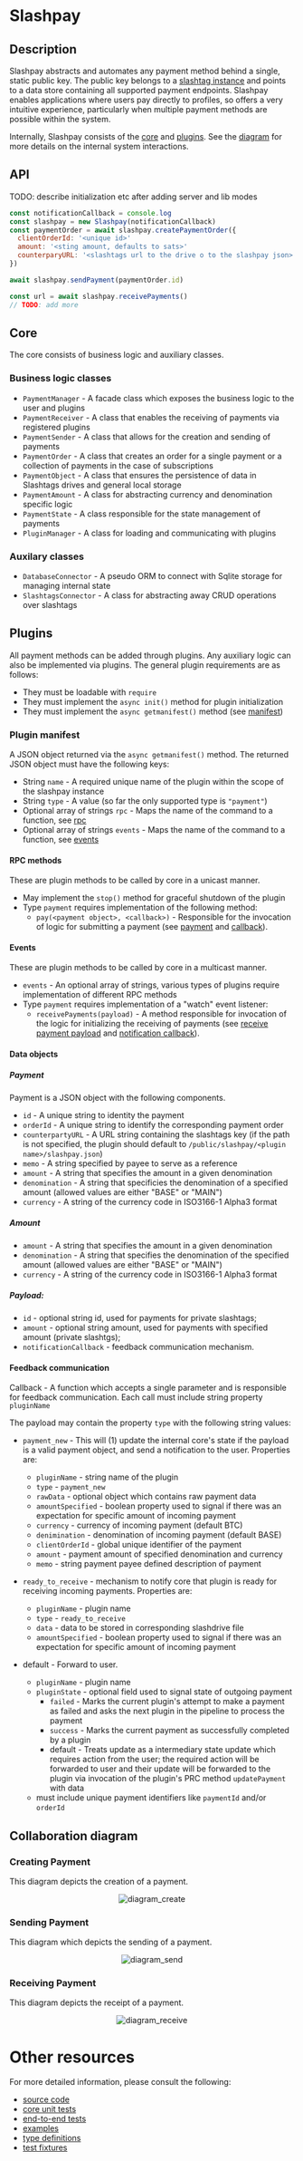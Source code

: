 # Slashpay

## Description 
Slashpay abstracts and automates any payment method behind a single, static public key. The public key belongs to a [slashtag instance](https://github.com/synonymdev/slashtags/tree/master/packages/slashtag) and points to a data store containing all supported payment endpoints. Slashpay enables applications where users pay directly to profiles, so offers a very intuitive experience, particularly when multiple payment methods are possible within the system.  

Internally, Slashpay consists of the [core](#core) and [plugins](#plugins). See the [diagram](#collaboration-diagram) for more details on the internal system interactions.

## API
TODO: describe initialization etc after adding server and lib modes

```javascript
const notificationCallback = console.log
const slashpay = new Slashpay(notificationCallback)
const paymentOrder = await slashpay.createPaymentOrder({
  clientOrderId: '<unique id>'
  amount: '<sting amount, defaults to sats>'
  counterparyURL: '<slashtags url to the drive o to the slashpay json>'
})

await slashpay.sendPayment(paymentOrder.id)

const url = await slashpay.receivePayments()
// TODO: add more
```
## Core
The core consists of business logic and auxiliary classes. 

### Business logic classes
- `PaymentManager` - A facade class which exposes the business logic to the user and plugins
- `PaymentReceiver` - A class that enables the receiving of payments via registered plugins
- `PaymentSender` - A class that allows for the creation and sending of payments
- `PaymentOrder` - A class that creates an order for a single payment or a collection of payments in the case of subscriptions
- `PaymentObject` - A class that ensures the persistence of data in Slashtags drives and general local storage
- `PaymentAmount` - A class for abstracting currency and denomination specific logic
- `PaymentState` - A class responsible for the state management of payments
- `PluginManager` - A class for loading and communicating with plugins

### Auxilary classes
- `DatabaseConnector` - A pseudo ORM to connect with Sqlite storage for managing internal state
- `SlashtagsConnector` - A class for abstracting away CRUD operations over slashtags

## Plugins
All payment methods can be added through plugins. Any auxiliary logic can also be implemented via plugins. The general plugin requirements are as follows:
- They must be loadable with `require`
- They must implement the `async init()` method for plugin initialization
- They must implement the `async getmanifest()` method (see [manifest](#plugin-manifest))

### Plugin manifest
A JSON object returned via the `async getmanifest()` method. The returned JSON object must have the following keys:
- String `name` - A required unique name of the plugin within the scope of the slashpay instance
- String `type` - A value (so far the only supported type is `"payment"`)
- Optional array of strings `rpc` - Maps the name of the command to a function, see [rpc](#rpc-methods)
- Optional array of strings `events` - Maps the name of the command to a function, see [events](#events)

#### RPC methods
These are plugin methods to be called by core in a unicast manner.
- May implement the `stop()` method for graceful shutdown of the plugin
- Type `payment` requires implementation of the following method:
  - `pay(<payment object>, <callback>)` - Responsible for the invocation of logic for submitting a payment (see [payment](#payment) and [callback](#feedback-communication)).

#### Events
These are plugin methods to be called by core in a multicast manner. 
- `events` - An optional array of strings, various types of plugins require implementation of different RPC methods
- Type `payment` requires implementation of a "watch" event listener:
  - `receivePayments(payload)` - A method responsible for invocation of the logic for initializing the receiving of payments (see [receive payment payload](#payload) and [notification callback](#feedback-communication)).

#### Data objects

##### Payment
Payment is a JSON object with the following components. 
- `id` - A unique string to identity the payment
- `orderId` - A unique string to identify the corresponding payment order
- `counterpartyURL` - A URL string containing the slashtags key (if the path is not specified, the plugin should default to `/public/slashpay/<plugin name>/slashpay.json`)
- `memo` - A string specified by payee to serve as a reference
- `amount` - A string that specifies the amount in a given denomination
- `denomination` - A string that specificies the denomination of a specified amount (allowed values are either "BASE" or "MAIN")
- `currency` - A string of the currency code in ISO3166-1 Alpha3 format

##### Amount
- `amount` - A string that specifies the amount in a given denomination
- `denomination` - A string that specifies the denomination of the specified amount (allowed values are either "BASE" or "MAIN")
- `currency` - A string of the currency code in ISO3166-1 Alpha3 format

##### Payload:
- `id` - optional string id, used for payments for private slashtags;
- `amount` - optional string amount, used for payments with specified amount (private slashtgs);
- `notificationCallback` - feedback communication mechanism.

#### Feedback communication
Callback - A function which accepts a single parameter and is responsible for feedback communication.
Each call must include string property `pluginName`



The payload may contain the property `type` with the following string values:
- `payment_new` - This will (1) update the internal core's state if the payload is a valid payment object, and send a notification to the user. Properties are:
  - `pluginName` - string name of the plugin
  - `type` - `payment_new`
  - `rawData` - optional object which contains raw payment data
  - `amountSpecified` - boolean property used to signal if there was an expectation for specific amount of incoming payment
  - `currency` - currency of incoming payment (default BTC)
  - `denimination` - denomination of incoming payment (default BASE)
  - `clientOrderId` - global unique identifier of the payment
  - `amount` - payment amount of specified denomination and currency
  - `memo` - string payment payee defined description of payment

- `ready_to_receive` - mechanism to notify core that plugin is ready for receiving incoming payments. Properties are:
  - `pluginName` - plugin name
  - `type` - `ready_to_receive`
  - `data` - data to be stored in corresponding slashdrive file
  - `amountSpecified` - boolean property used to signal if there was an expectation for specific amount of incoming payment

- default - Forward to user. 
  - `pluginName` - plugin name
  - `pluginState` - optional field used to signal state of outgoing payment
    - `failed` - Marks the current plugin's attempt to make a payment as failed and asks the next plugin in the pipeline to process the payment
    - `success` - Marks the current payment as successfully completed by a plugin
    - default - Treats update as a intermediary state update which requires action from the user; the required action will be forwarded to user and their update will be forwarded to the plugin via invocation of the plugin's PRC method `updatePayment` with data
  - must include unique payment identifiers like `paymentId` and/or `orderId`

## Collaboration diagram

### Creating Payment
This diagram depicts the creation of a payment. 
<p align="center">
  <img alt="diagram_create" src="./docs/create.png"></img>
</p>

### Sending Payment
This diagram which depicts the sending of a payment. 
<p align="center">
  <img alt="diagram_send" src="./docs/send.png"></img>
</p>

### Receiving Payment
This diagram depicts the receipt of a payment. 
<p align="center">
  <img alt="diagram_receive" src="./docs/receive.png"></img>
</p>

# Other resources

For more detailed information, please consult the following:
- [source code](./src/)
- [core unit tests](./test/payments/)
- [end-to-end tests](./test/e2e/)
- [examples](./examples/)
- [type definitions](./types/)
- [test fixtures](./test/fixtures)
